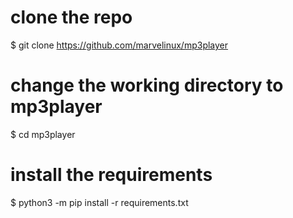 
# clone the repo
$ git clone https://github.com/marvelinux/mp3player

# change the working directory to mp3player
$ cd mp3player

# install the requirements
$ python3 -m pip install -r requirements.txt
